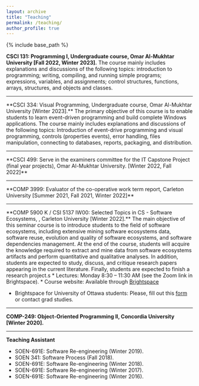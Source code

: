 ```yaml
---
layout: archive
title: "Teaching"
permalink: /teaching/
author_profile: true
---
```


{% include base_path %}


**CSCI 131: Programming I, Undergraduate course, Omar Al-Mukhtar University [Fall 2022, Winter 2023].**
The course mainly includes explanations and discussions of the following topics: introduction to programming;
writing, compiling, and running simple programs; expressions, variables, and assignments; control structures,
functions, arrays, structures, and objects and classes.
<hr>
**CSCI 334: Visual Programming, Undergraduate course, Omar Al-Mukhtar University [Winter 2023].**
The primary objective of this course is to enable students to learn event-driven programming and build complete
Windows applications. The course mainly includes explanations and discussions of the following topics:
Introduction of event-drive programming and visual programming, controls (properties events), error handling, files
manipulation, connecting to databases, reports, packaging, and distribution.

<hr>
**CSCI 499: Serve in the examiners committee for the IT Capstone Project (final year projects), Omar Al-Mukhtar University. [Winter 2022, Fall 2022]**
<hr>
**COMP 3999: Evaluator of the co-operative work term report, Carleton University [Summer 2021, Fall 2021, Winter 2022]**
<hr>
**COMP 5900 K / CSI 5137 IW00: Selected Topics in CS - Software Ecosystems, , Carleton University [Winter 2022].** The main objective of this seminar course is to introduce students to the field of software ecosystems, including extensive mining software ecosystems data, software reuse, evolution and quality of software ecosystems, and software dependencies management. At the end of the course, students will acquire the knowledge required to extract and mine data from software ecosystems artifacts and perform quantitative and qualitative analyses. In addition, students are expected to study, discuss, and critique research papers appearing in the current literature. Finally, students are expected to finish a research project.s
* Lectures: Monday 8:30 – 11:30 AM (see the Zoom link in Brightspace).
* Course website: Available through 
<a href="https://carleton.ca/brightspace/instructors/accessing-brightspace/">Brightspace</a>

* Brightspace for University of Ottawa students: Please, fill out this [form](https://gradstudents.carleton.ca/faculty-of-graduate-and-postdoctoral-affairs-access-to-brightspace/) or contact grad studies.
<hr>

**COMP-249: Object-Oriented Programming II, Concordia University [Winter 2020].**
<hr>

**Teaching Assistant**
* SOEN-691E: Software Re-engineering (Winter 2019).
* SOEN 341: Software Process (Fall 2018).
* SOEN-691E: Software Re-engineering (Winter 2018).
* SOEN-691E: Software Re-engineering (Winter 2017).
* SOEN-691E: Software Re-engineering (Winter 2016).